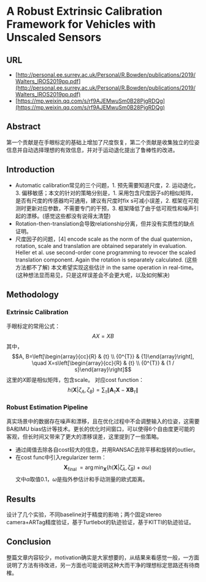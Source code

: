 # A Robust Extrinsic Calibration Framework for Vehicles with Unscaled Sensors
## URL  
- [http://personal.ee.surrey.ac.uk/Personal/R.Bowden/publications/2019/Walters_IROS2019pp.pdf](http://personal.ee.surrey.ac.uk/Personal/R.Bowden/publications/2019/Walters_IROS2019pp.pdf)
- [https://mp.weixin.qq.com/s/rf9AJEMwuSm0B28PjgRDQg](https://mp.weixin.qq.com/s/rf9AJEMwuSm0B28PjgRDQg)

## Abstract
第一个贡献是在手眼标定的基础上增加了尺度恢复，第二个贡献是收集独立的位姿信息并自动选择理想的有效信息，并对于运动退化提出了鲁棒性的改进。

## Introduction
- Automatic calibration常见的三个问题，1. 预先需要知道尺度，2. 运动退化，3. 偏移敏感；本文的针对的策略分别是，1. 采用包含尺度因子s的相似矩阵，是否有尺度的传感器均可通用，建议有尺度时fix s可减小误差，2. 框架在可观测时更新对应参数，不需要专门的干预，3. 框架降低了由于低可观性和噪声引起的漂移。(感觉这些都没有说得太清楚)
- Rotation-then-translation会导致relationship分离，但并没有实质性的缺点证明。
- 尺度因子的问题，[4] encode scale as the norm of the dual quaternion，rotation, scale and translation are obtained separately in evaluation. Heller et al. use second-order cone programming to revocer the scaled translation component. Again the rotation is separately calculated. (这些方法都不了解) 本文希望实现这些估计 in the same operation in real-time。(这种想法显而易见，只是这样误差会不会更大呢，以及如何解决)

## Methodology
### Extrinsic Calibration
手眼标定的常用公式：
$$AX = XB$$
其中，
$$A, B=\left[\begin{array}{cc}{R} & {t} \\ {0^{T}} & {1}\end{array}\right], \quad X=s\left[\begin{array}{cc}{R} & {t} \\ {0^{T}} & {1 / s}\end{array}\right]$$
这里的$X$即是相似矩阵，包含scale。
对应cost function：
$$h\left(\boldsymbol{X} | \zeta_{A}, \zeta_{B}\right)=\sum_{\tau}\left\|\boldsymbol{A}_{\tau} \boldsymbol{X}-\boldsymbol{X} \boldsymbol{B}_{\tau}\right\|$$
### Robust Estimation Pipeline
真实场景中的数据存在噪声和漂移，且在优化过程中不会调整输入的位姿，这需要BA和IMU bias估计等技术。更长的优化时间窗口，可以使得6个自由度更可能的客观，但长时间又带来了更大的漂移误差，这里提到了一些策略。
- 通过阈值去除各自cost较大的信息，并用RANSAC去除平移和旋转的outlier。
- 在cost func中引入regularizer term：
$$\boldsymbol{X}_{\text {final }}=\arg \min _{\boldsymbol{X}}\left(h\left(\boldsymbol{X} | \hat{\zeta}_{A}, \hat{\zeta}_{B}\right)+\alpha \omega\right)$$
文中$\alpha$取值0.1，$\omega$是指外参估计和手动测量的欧式距离。

## Results
设计了几个实验，不同baseline对于精度的影响；两个固定stereo camera+ARTag精度验证，基于Turtlebot的轨迹验证，基于KITTI的轨迹验证。
## Conclusion
整篇文章内容较少，motivation确实是大家想要的，从结果来看感觉一般，一方面说明了方法有待改进，另一方面也可能说明这种大而干净的理想标定思路还有待商榷。
